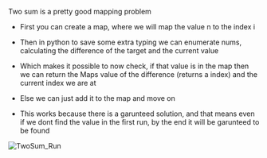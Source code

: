 Two sum is a pretty good mapping problem

*  First you can create a map, where we will map the value n to the index i
*  Then in python to save some extra typing we can enumerate nums, calculating the difference of the target and the current value
*  Which makes it possible to now check, if that value is in the map then we can return the Maps value of the difference (returns a index) and the current index we are at
*  Else we can just add it to the map and move on

*  This works because there is a garunteed solution, and that means even if we dont find the value in the first run, by the end it will be garunteed to be found

![TwoSum_Run](https://github.com/EthanNgit/leetcodeSolutions/assets/105979510/b93ba454-034d-46cf-80ed-ddb5209fac35)
